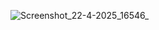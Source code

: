
![Screenshot_22-4-2025_16546_](https://github.com/user-attachments/assets/7950e162-d738-43c7-87dc-dd4598bde946)
